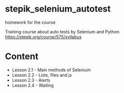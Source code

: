 # stepik_selenium_autotest
homework for the course

Training course about auto tests by Selenium and Python
https://stepik.org/course/575/syllabus

# Content

- Lesson 2.1 - Main methods of Selenium
- Lesson 2.2 - Lists, files and js
- Lesson 2.3 - Alerts
- Lesson 2.4 - Waiting
